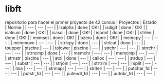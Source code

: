 # libft
repositorio para hacer el primer proyecto de 42 cursus
| Proyectos | Estado | Norme |
| ---       | ---    | --- |
| isalpha | done | OK! |
| isdigit | done | OK! |
| isalnum | done | OK! |
| isascii | done | OK! |
| isprint | done | OK! |
| strlen | done | OK! |
| memset | done | OK! |
| bzero | done | OK! |
| memcpy | --- | --- |
| memmove | --- | --- |
| strlcpy | done | --- |
| strlcat | done | --- |
| toupper | piscine | --- |
| tolower | piscine | --- |
| strchr | --- | --- |
| strrchr | --- | --- |
| strncmp | done | --- |
| memchr | --- | --- |
| memcmp | --- | --- |
| strnstr | piscine | --- |
| atoi | done | --- |
| calloc | --- | --- |
| strdup | --- | --- |
| substr | --- | --- |
| strjoin | --- | --- |
| strtrim | --- | --- |
| split | --- | --- |
| itoa | --- | --- |
| strmapi | --- | --- |
| striteri | --- | --- |
| putchar_fd | --- | --- |
| putstr_fd | --- | --- |
| putendl_fd | --- | --- |
| putnbr_fd | --- | --- |
